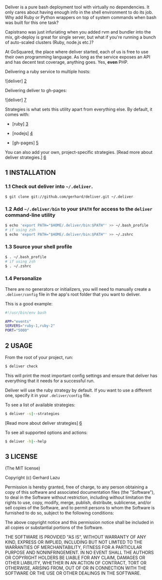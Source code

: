 Deliver is a pure bash deployment tool with virtually no dependencies.
It only cares about having enough info in the shell environment to do
its job. Why add Ruby or Python wrappers on top of system commands when
bash was built for this one task?

Capistrano was just infuriating when you added rvm and bundler into the
mix, git-deploy is great for single server, but what if you're running
a bunch of auto-scaled clusters (Ruby, node.js etc.)?

At GoSquared, the place where deliver started, each of us is
free to use their own programming language. As long as the service
exposes an API and has decent test coverage, anything goes. Yes, **even**
PHP.

Delivering a ruby service to multiple hosts:

![deliver] [2]

Delivering deliver to gh-pages:

![deliver] [7]

Strategies is what sets this utility apart from everything else. By
default, it comes with:

  * [ruby] [3]

  * [nodejs] [4]

  * [gh-pages] [5]

You can also add your own, project-specific strategies. [Read more about deliver
strategies.] [6]


## 1 INSTALLATION

### 1.1 Check out deliver into `~/.deliver`.

```bash
$ git clone git://github.com/gerhard/deliver.git ~/.deliver
```

### 1.2 Add `~/.deliver/bin` to your `$PATH` for access to the `deliver` command-line utility

```bash
$ echo 'export PATH="$HOME/.deliver/bin:$PATH"' >> ~/.bash_profile
# if using zsh
$ echo 'export PATH="$HOME/.deliver/bin:$PATH"' >> ~/.zshrc 
```

### 1.3 Source your shell profile

```bash
$ . ~/.bash_profile
# if using zsh
$ . ~/.zshrc 
```

### 1.4 Personalize

There are no generators or initializers, you will need to manually create a
`.deliver/config` file in the app's root folder that you want to deliver.

This is a good example:

```bash
#!/usr/bin/env bash

APP="events"
SERVERS="ruby-1,ruby-2"
PORT="5000"
```



## 2 USAGE

From the root of your project, run:

```bash
$ deliver check
```

This will print the most important config settings and ensure that
deliver has everything that it needs for a successful run. 

Deliver will use the ruby strategy by default. If you want to use a different
one, specify it in your `.deliver/config` file.

To see a list of available strategies:

```bash
$ deliver -s|--strategies
```

[Read more about deliver strategies] [6]

To see all supported options and actions:

```bash
$ deliver -h|--help
```



## 3 LICENSE

(The MIT license)

Copyright (c) Gerhard Lazu

Permission is hereby granted, free of charge, to any person obtaining a copy of
this software and associated documentation files (the "Software"), to deal in
the Software without restriction, including without limitation the rights to
use, copy, modify, merge, publish, distribute, sublicense, and/or sell copies
of the Software, and to permit persons to whom the Software is furnished to do
so, subject to the following conditions:

The above copyright notice and this permission notice shall be included in all
copies or substantial portions of the Software.

THE SOFTWARE IS PROVIDED "AS IS", WITHOUT WARRANTY OF ANY KIND, EXPRESS OR
IMPLIED, INCLUDING BUT NOT LIMITED TO THE WARRANTIES OF MERCHANTABILITY,
FITNESS FOR A PARTICULAR PURPOSE AND NONINFRINGEMENT. IN NO EVENT SHALL THE
AUTHORS OR COPYRIGHT HOLDERS BE LIABLE FOR ANY CLAIM, DAMAGES OR OTHER
LIABILITY, WHETHER IN AN ACTION OF CONTRACT, TORT OR OTHERWISE, ARISING FROM,
OUT OF OR IN CONNECTION WITH THE SOFTWARE OR THE USE OR OTHER DEALINGS IN THE
SOFTWARE.

[1]: http://www.gosquared.com/
[2]: http://c2990942.r42.cf0.rackcdn.com/deliver.png
[3]: deliver/tree/master/strategies/ruby
[4]: deliver/tree/master/strategies/nodejs
[5]: deliver/tree/master/strategies/gh-pages
[6]: deliver/tree/master/strategies
[7]: http://c2990942.r42.cf0.rackcdn.com/deliver.png
